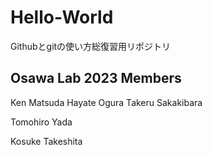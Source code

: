 # Hello-World
Githubとgitの使い方総復習用リポジトリ

## Osawa Lab 2023 Members
Ken Matsuda
Hayate Ogura
Takeru Sakakibara


Tomohiro Yada




Kosuke Takeshita
